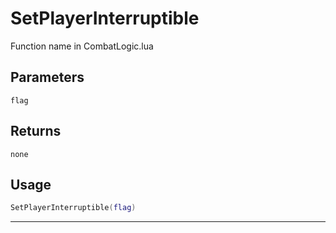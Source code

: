 # SetPlayerInterruptible
Function name in CombatLogic.lua
## Parameters
`flag`
## Returns
`none`
## Usage
```lua
SetPlayerInterruptible(flag)
```
---
